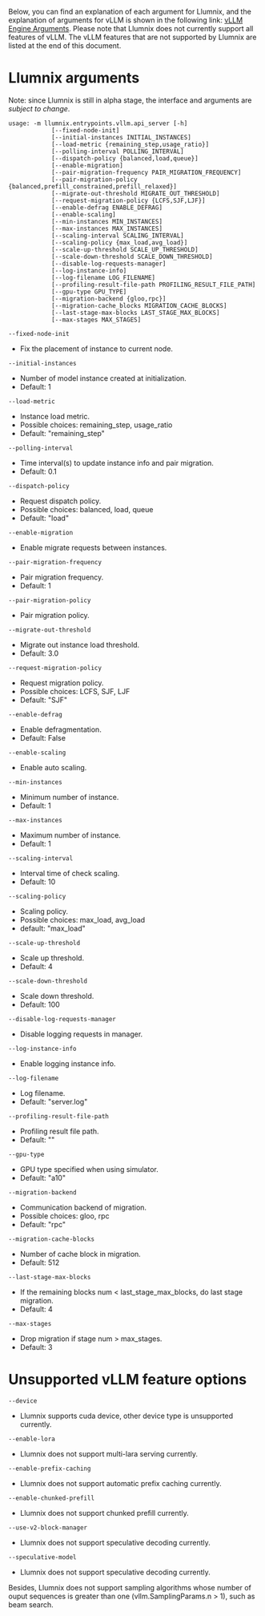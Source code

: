 Below, you can find an explanation of each argument for Llumnix, and the explanation of arguments for vLLM is shown in the following link: [vLLM Engine Arguments](https://docs.vllm.ai/en/v0.4.2/models/engine_args.html). Please note that Llumnix does not currently support all features of vLLM. The vLLM features that are not supported by Llumnix are listed at the end of this document.

# Llumnix arguments

Note: since Llumnix is still in alpha stage, the interface and arguments are *subject to change*.

```
usage: -m llumnix.entrypoints.vllm.api_server [-h]
            [--fixed-node-init]
            [--initial-instances INITIAL_INSTANCES]
            [--load-metric {remaining_step,usage_ratio}]
            [--polling-interval POLLING_INTERVAL]
            [--dispatch-policy {balanced,load,queue}]
            [--enable-migration]
            [--pair-migration-frequency PAIR_MIGRATION_FREQUENCY]
            [--pair-migration-policy {balanced,prefill_constrained,prefill_relaxed}]
            [--migrate-out-threshold MIGRATE_OUT_THRESHOLD]
            [--request-migration-policy {LCFS,SJF,LJF}]
            [--enable-defrag ENABLE_DEFRAG]
            [--enable-scaling]
            [--min-instances MIN_INSTANCES]
            [--max-instances MAX_INSTANCES]
            [--scaling-interval SCALING_INTERVAL]
            [--scaling-policy {max_load,avg_load}]
            [--scale-up-threshold SCALE_UP_THRESHOLD]
            [--scale-down-threshold SCALE_DOWN_THRESHOLD]
            [--disable-log-requests-manager]
            [--log-instance-info]
            [--log-filename LOG_FILENAME]
            [--profiling-result-file-path PROFILING_RESULT_FILE_PATH]
            [--gpu-type GPU_TYPE]
            [--migration-backend {gloo,rpc}]
            [--migration-cache_blocks MIGRATION_CACHE_BLOCKS]
            [--last-stage-max-blocks LAST_STAGE_MAX_BLOCKS]
            [--max-stages MAX_STAGES]
```

`--fixed-node-init`
- Fix the placement of instance to current node.

`--initial-instances`
- Number of model instance created at initialization.
- Default: 1

`--load-metric`
- Instance load metric.
- Possible choices: remaining_step, usage_ratio
- Default: "remaining_step"

`--polling-interval`
- Time interval(s) to update instance info and pair migration.
- Default: 0.1

`--dispatch-policy`
- Request dispatch policy.
- Possible choices: balanced, load, queue
- Default: "load"

`--enable-migration`
- Enable migrate requests between instances.

`--pair-migration-frequency`
- Pair migration frequency.
- Default: 1

`--pair-migration-policy`
- Pair migration policy.

`--migrate-out-threshold`
- Migrate out instance load threshold.
- Default: 3.0

`--request-migration-policy`
- Request migration policy.
- Possible choices: LCFS, SJF, LJF
- Default: "SJF"

`--enable-defrag`
- Enable defragmentation.
- Default: False

`--enable-scaling`
- Enable auto scaling.

`--min-instances`
- Minimum number of instance.
- Default: 1

`--max-instances`
- Maximum number of instance.
- Default: 1

`--scaling-interval`
- Interval time of check scaling.
- Default: 10

`--scaling-policy`
- Scaling policy.
- Possible choices: max_load, avg_load
- default: "max_load"

`--scale-up-threshold`
- Scale up threshold.
- Default: 4

`--scale-down-threshold`
- Scale down threshold.
- Default: 100

`--disable-log-requests-manager`
- Disable logging requests in manager.

`--log-instance-info`
- Enable logging instance info.

`--log-filename`
- Log filename.
- Default: "server.log"

`--profiling-result-file-path`
- Profiling result file path.
- Default: ""

`--gpu-type`
- GPU type specified when using simulator.
- Default: "a10"

`--migration-backend`
- Communication backend of migration.
- Possible choices: gloo, rpc
- Default: "rpc"

`--migration-cache-blocks`
- Number of cache block in migration.
- Default: 512

`--last-stage-max-blocks`
- If the remaining blocks num < last_stage_max_blocks, do last stage migration.
- Default: 4

`--max-stages`
- Drop migration if stage num > max_stages.
- Default: 3

# Unsupported vLLM feature options

`--device`
- Llumnix supports cuda device, other device type is unsupported currently.

`--enable-lora`
- Llumnix does not support multi-lara serving currently.

`--enable-prefix-caching`
- Llumnix does not support automatic prefix caching currently.

`--enable-chunked-prefill`
- Llumnix does not support chunked prefill currently.

`--use-v2-block-manager`
- Llumnix does not support speculative decoding currently.

`--speculative-model`
- Llumnix does not support speculative decoding currently.

Besides, Llumnix does not support sampling algorithms whose number of ouput sequences is greater than one (vllm.SamplingParams.n > 1), such as beam search.
